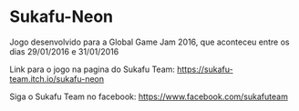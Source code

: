 # Sukafu-Neon
Jogo desenvolvido para a Global Game Jam 2016, que aconteceu entre os dias 29/01/2016 e 31/01/2016

Link para o jogo na pagina do Sukafu Team: https://sukafu-team.itch.io/sukafu-neon

Siga o Sukafu Team no facebook: https://www.facebook.com/sukafuteam
